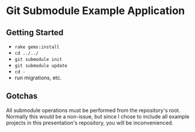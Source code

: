 # Git Submodule Example Application #
## Getting Started ##
   * `rake gems:install`
   * `cd ../../`
   * `git submodule init`
   * `git submodule update`
   * `cd -`
   * run migrations, etc.

## Gotchas ##
All submodule operations must be performed from the repository's root.
Normally this would be a non-issue, but since I chose to include all
example projects in this presentation's repository, you will be
inconvenienced.

